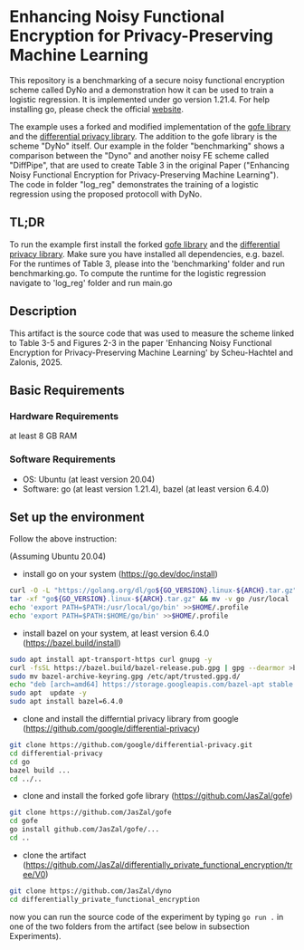 # Enhancing Noisy Functional Encryption for Privacy-Preserving Machine Learning

This repository is a benchmarking of a secure noisy functional encryption scheme called DyNo and a demonstration how it can be used to train a logistic regression. 
It is implemented under go version 1.21.4. For help installing go, please check the official [website](https://go.dev/doc/install).


The example uses a forked and modified implementation of the [gofe library](https://github.com/JasZal/gofe) and the [differential privacy library](https://github.com/google/differential-privacy). 
The addition to the gofe library is the scheme "DyNo" itself. 
Our example in the folder "benchmarking" shows a comparison between the "Dyno" and another noisy FE scheme called "DiffPipe", that are used to create Table 3 in the original Paper ("Enhancing Noisy Functional Encryption for Privacy-Preserving Machine Learning").
The code in folder "log_reg" demonstrates the training of a logistic regression using the proposed protocoll with DyNo. 


## TL;DR

To run the example first install the forked [gofe library](https://github.com/JasZal/gofe) and the [differential privacy library](https://github.com/google/differential-privacy). Make sure you have installed all dependencies, e.g. bazel.
For the runtimes of Table 3, please into the 'benchmarking' folder and run benchmarking.go.
To compute the runtime for the logistic regression navigate to 'log_reg' folder and run main.go


## Description
This artifact is the source code that was used to measure the scheme linked to Table 3-5 and  Figures 2-3 in the paper 'Enhancing Noisy Functional Encryption for Privacy-Preserving Machine Learning' by Scheu-Hachtel and Zalonis, 2025. 

## Basic Requirements

### Hardware Requirements
at least 8 GB RAM

### Software Requirements
- OS: Ubuntu (at least version 20.04)
- Software: go (at least version 1.21.4), bazel (at least version 6.4.0)


## Set up the environment
Follow the above instruction:

(Assuming Ubuntu 20.04)
- install go on your system (https://go.dev/doc/install)
```bash
curl -O -L "https://golang.org/dl/go${GO_VERSION}.linux-${ARCH}.tar.gz" 
tar -xf "go${GO_VERSION}.linux-${ARCH}.tar.gz" && mv -v go /usr/local
echo 'export PATH=$PATH:/usr/local/go/bin' >>$HOME/.profile
echo 'export PATH=$PATH:$HOME/go/bin' >>$HOME/.profile
```
  
- install bazel on your system, at least version 6.4.0 (https://bazel.build/install)
```bash
sudo apt install apt-transport-https curl gnupg -y
curl -fsSL https://bazel.build/bazel-release.pub.gpg | gpg --dearmor >bazel-archive-keyring.gpg
sudo mv bazel-archive-keyring.gpg /etc/apt/trusted.gpg.d/
echo "deb [arch=amd64] https://storage.googleapis.com/bazel-apt stable jdk1.8" | sudo tee /etc/apt/sources.list.d/bazel.list 
sudo apt  update -y 
sudo apt install bazel=6.4.0
```

- clone and install the differntial privacy library from google (https://github.com/google/differential-privacy)
```bash 
git clone https://github.com/google/differential-privacy.git
cd differential-privacy
cd go
bazel build ...
cd ../..
```

- clone and install the forked gofe library (https://github.com/JasZal/gofe)
```bash
git clone https://github.com/JasZal/gofe
cd gofe
go install github.com/JasZal/gofe/...
cd ..
```

- clone the artifact (https://github.com/JasZal/differentially_private_functional_encryption/tree/V0)
```bash
git clone https://github.com/JasZal/dyno
cd differentially_private_functional_encryption
```

now you can run the source code of the experiment by typing ```go run .``` in one of the two folders from the artifact (see below in subsection Experiments).




